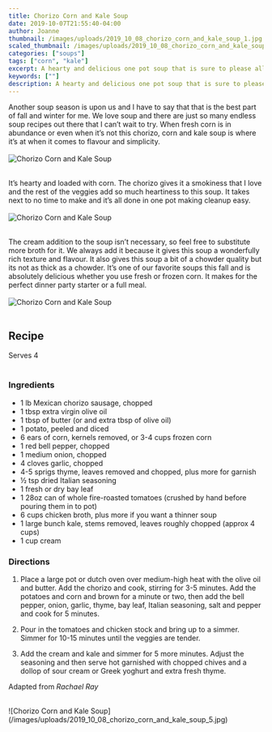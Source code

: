 ```yaml
---
title: Chorizo Corn and Kale Soup
date: 2019-10-07T21:55:40-04:00
author: Joanne
thumbnail: /images/uploads/2019_10_08_chorizo_corn_and_kale_soup_1.jpg
scaled_thumbnail: /images/uploads/2019_10_08_chorizo_corn_and_kale_soup_0.jpg
categories: ["soups"]
tags: ["corn", "kale"]
excerpt: A hearty and delicious one pot soup that is sure to please all
keywords: [""]
description: A hearty and delicious one pot soup that is sure to please all
---
```


Another soup season is upon us and I have to say that that is the best part of fall and winter for me. We love soup and there are just so many endless soup recipes out there that I can’t wait to try. When fresh corn is in abundance or even when it’s not this chorizo, corn and kale soup is where it’s at when it comes to flavour and simplicity. 
</br>
</br>
![Chorizo Corn and Kale Soup](/images/uploads/2019_10_08_chorizo_corn_and_kale_soup_2.jpg)
</br>
</br>

It’s hearty and loaded with corn. The chorizo gives it a smokiness that I love and the rest of the veggies add so much heartiness to this soup. It takes next to no time to make and it’s all done in one pot making cleanup easy. 
</br>
</br>
![Chorizo Corn and Kale Soup](/images/uploads/2019_10_08_chorizo_corn_and_kale_soup_3.jpg)
</br>
</br>

The cream addition to the soup isn’t necessary, so feel free to substitute more broth for it. We always add it because it gives this soup a wonderfully rich texture and flavour. It also gives this soup a bit of a chowder quality but its not as thick as a chowder. It’s one of our favorite soups this fall and is absolutely delicious whether you use fresh or frozen corn. It makes for the perfect dinner party starter or a full meal. 
</br>
</br>
![Chorizo Corn and Kale Soup](/images/uploads/2019_10_08_chorizo_corn_and_kale_soup_4.jpg)
</br>
</br>

## Recipe
Serves 4
</br>
</br>

### Ingredients

* <span itemprop="ingredients">1 lb Mexican chorizo sausage, chopped</span>
* <span itemprop="ingredients">1 tbsp extra virgin olive oil </span>
* <span itemprop="ingredients">1 tbsp of butter (or and extra tbsp of olive oil) </span>
* <span itemprop="ingredients">1 potato, peeled and diced</span>
* <span itemprop="ingredients">6 ears of corn, kernels removed, or 3-4 cups frozen corn</span>
* <span itemprop="ingredients">1 red bell pepper, chopped</span>
* <span itemprop="ingredients">1 medium onion, chopped</span>
* <span itemprop="ingredients">4 cloves garlic, chopped</span>
* <span itemprop="ingredients">4-5 sprigs thyme, leaves removed and chopped, plus more for garnish </span>
* <span itemprop="ingredients">&frac12; tsp dried Italian seasoning </span>
* <span itemprop="ingredients">1 fresh or dry bay leaf</span>
* <span itemprop="ingredients">1 28oz can of whole fire-roasted tomatoes (crushed by hand before pouring them in to pot)</span>
* <span itemprop="ingredients">6 cups chicken broth, plus more if you want a thinner soup </span>
* <span itemprop="ingredients">1 large bunch kale, stems removed, leaves roughly chopped (approx 4 cups)</span>
* <span itemprop="ingredients">1 cup cream </span>

### Directions

1. Place a large pot or dutch oven over medium-high heat with the olive oil and butter. Add the chorizo and cook, stirring for 3-5 minutes. Add the potatoes and corn and brown for a minute or two, then add the bell pepper, onion, garlic, thyme, bay leaf, Italian seasoning, salt and pepper and cook for 5 minutes.

1. Pour in the tomatoes and chicken stock and bring up to a simmer. Simmer for 10-15 minutes until the veggies are tender. 
2. Add the cream and kale and simmer for 5 more minutes. Adjust the seasoning and then serve hot garnished with chopped chives and a dollop of sour cream or Greek yoghurt and extra fresh thyme. 

Adapted from _Rachael Ray_

</br>
![Chorizo Corn and Kale Soup](/images/uploads/2019_10_08_chorizo_corn_and_kale_soup_5.jpg)
